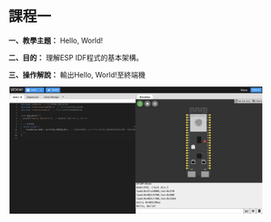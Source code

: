 # 課程一

**一、教學主題：** Hello, World!
	
**二、目的：** 理解ESP IDF程式的基本架構。

**三、操作解說：** 輸出Hello, World!至終端機
<br>
<div align="center">
	<img src="./Wokwi截圖.png" alt="Editor" width="500">
</div>
<br>

